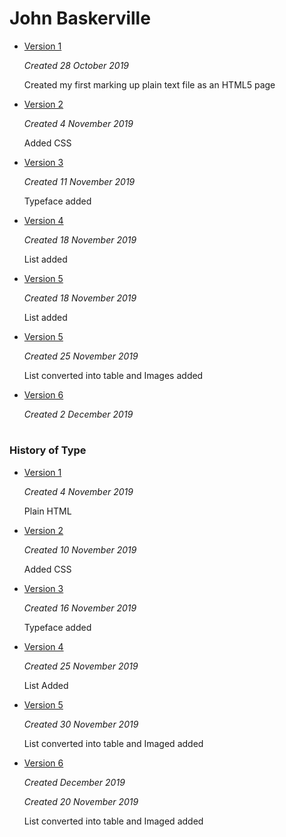 # John Baskerville



- [Version 1](https://jessicaw89.github.io/john_baskerville/johnbaskerville.html)

    *Created 28 October 2019*
    
    Created my first marking up plain text file as an HTML5 page


- [Version 2](https://jessicaw89.github.io/john_baskerville/johnbaskerville2.html)

    *Created 4 November 2019*
    
    Added CSS

- [Version 3](https://jessicaw89.github.io/john_baskerville/johnbaskerville3.html)

    *Created 11 November 2019*
    
    Typeface added
    
- [Version 4](https://jessicaw89.github.io/john_baskerville/johnbaskerville4.html)


    *Created 18 November 2019*
    
    List added 
    
- [Version 5](https://jessicaw89.github.io/john_baskerville/johnbaskerville5.html) 



    *Created 18 November 2019*
    
    List added 
    
- [Version 5](https://jessicaw89.github.io/john_baskerville/johnbaskerville5.html) 

    *Created 25 November 2019*
    
    List converted into table and Images added 
    

- [Version 6](https://jessicaw89.github.io/john_baskerville/johnbaskerville6.html)    
    
    *Created 2 December 2019*
    
     
# <h3>History of Type</h3>

- [Version 1](https://jessicaw89.github.io/john_baskerville/history1.html)

    *Created 4 November 2019*
    
    Plain HTML

- [Version 2](https://jessicaw89.github.io/john_baskerville/history2.html)

    *Created 10 November 2019*
    
    Added CSS

- [Version 3](https://jessicaw89.github.io/john_baskerville/history3.html)    

    *Created 16 November 2019*
    
    Typeface added 
    
- [Version 4](https://jessicaw89.github.io/john_baskerville/history4.html)   

    *Created 25 November 2019*
    
    List Added

- [Version 5](https://jessicaw89.github.io/john_baskerville/history5.html)     


    *Created 30 November 2019*
    
    List converted into table and Imaged added 
    
- [Version 6](https://jessicaw89.github.io/john_baskerville/history6.html)   

    *Created December 2019*
    

    *Created 20 November 2019*
    
    List converted into table and Imaged added 
